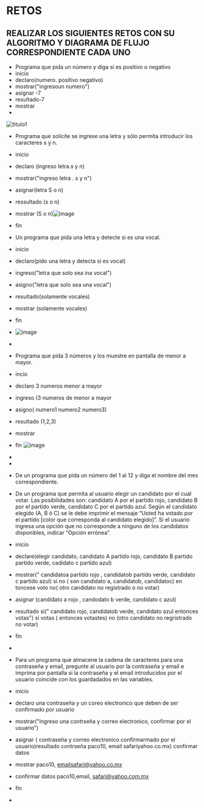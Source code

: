 # RETOS
## REALIZAR LOS SIGUIENTES RETOS CON SU ALGORITMO Y DIAGRAMA DE FLUJO CORRESPONDIENTE CADA UNO 

* Programa que pida un número y diga si es positivo o negativo
* inicio
* declaro(numero. positivo negativo)
* mostrar("ingresoun numero")
* asignar  -7
* resultado-7
* mostrar
* 
![titulo1](https://user-images.githubusercontent.com/101481278/159813655-32f8d8bf-eef5-45d0-b7a5-f1906cd405f3.jpg)

* Programa que solicite se ingrese una letra y sólo permita introducir los caracteres s y n.
* inicio
* declaro (ingreso letra.s y n)
* mostrar("ingreso letra . s y n")
* asignar(letra S o n)
* ressultado (s o n)
* mostrar (S o n)![image](https://user-images.githubusercontent.com/101481278/160020305-0aeab9f3-a14b-4522-a2e5-c018806cabd8.png)

* fin

* Un programa que pida una letra y detecte si es una vocal. 
* inicio
* declaro(pido una letra y detecta si es vocal)
* ingreso("letra que solo sea ina vocal")
* asigno("letra que solo sea una  vocal")
* resultado(solamente vocales)
* mostrar (solamente vocales)
* fin 
* ![image](https://user-images.githubusercontent.com/101481278/160020661-708cc9cb-b40b-487c-b85a-8bba4f15c6fd.png)





*
* Programa que pida 3 números y los muestre en pantalla de menor a mayor.  
* incio
* declaro 3 numeros menor a mayor
* ingreso (3 numeros de menor a mayor
* asigno( numero1 numero2 numero3)
* resultado (1,2,3)
*  mostrar 
*   fin ![image](https://user-images.githubusercontent.com/101481278/159816066-25cb4efb-50fe-4f33-9f4d-f70c4f6e8f07.png)

*   
* 
* De un programa que pida un número del 1 al 12 y diga el nombre del mes correspondiente.
* De un programa que permita al usuario elegir un candidato por el cual votar. Las posibilidades son: candidato A por el partido rojo, candidato B por el partido verde, candidato C por el partido azul. Según el candidato elegido (A, B ó C) se le debe imprimir el mensaje “Usted ha votado por el partido [color que corresponda al candidato elegido]”. Si el usuario ingresa una opción que no corresponde a ninguno de los candidatos disponibles, indicar “Opción errónea”.
* inicio
* declare(elegir candidato, candidato A partido rojo, candidato B partido partido verde, cadidato c partido azul)
* mostrar(" candidatoa partido rojo , candidatob partido verde, candidato c partido azul) si no ( son candidato a, candidatob, candidatoc) en toncese voto no( otro candidato no registrado o no votar)
* asignar (candidato a rojo , candodato b verde, candidato c azul)
* resultado si(" candidato rojo, candidatob verde, candidato azul entonces votas") si votas ( entonces votastes) no (otro candidato no regristrado no votar)
* fin
* 
* Para un programa que almacene la cadena de caracteres para una contraseña y email, pregunte al usuario por la contraseña y email e imprima por pantalla si la contraseña y el email introducidos por el usuario coincide con los guardadados en las variables.
* inicio 
* declaro una contraseña y un coreo electronico que deben de ser confirmado por usuario
* mostrar("ingreso una contrseña y correo electronico, confirmar por el usuario")
* asignar ( contraseña y correo electronico confirmarmado por el usuario)resultado contrseña paco10, email safariyahoo.co.mx) confirmar datos
* mostrar paco10, emailsafari@yahoo.co.mx
* confirmar datos paco10,email, safari@yahoo.com.mx
* fin
* 
